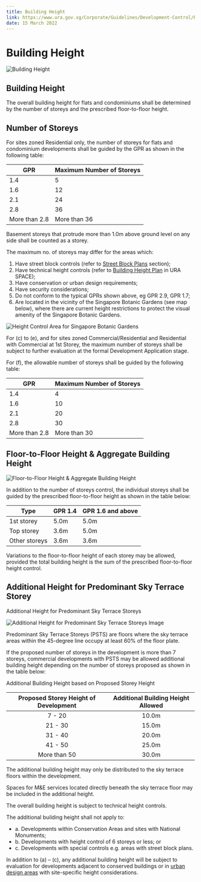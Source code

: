 ```yaml
---
title: Building Height
link: https://www.ura.gov.sg/Corporate/Guidelines/Development-Control/Residential/Flats-Condominiums/Building-Height
date: 15 March 2022
---
```


# Building Height

![Building Height](https://www.ura.gov.sg/-/media/Corporate/Guidelines/Development-control/Flats-Condominiums/F05_Building_Height.jpg?h=100%25&w=100%25)

## Building Height

The overall building height for flats and condominiums shall be determined by the number of storeys and the prescribed floor-to-floor height.

## Number of Storeys

For sites zoned Residential only, the number of storeys for flats and condominium developments shall be guided by the GPR as shown in the following table:

|  GPR        |  Maximum Number of Storeys  |
| ------------- | ----------------------------- |
| 1.4           | 5                             |
| 1.6           | 12                            |
| 2.1           | 24                            |
| 2.8           | 36                            |
| More than 2.8 | More than 36                  |

Basement storeys that protrude more than 1.0m above ground level on any side shall be counted as a storey.

The maximum no. of storeys may differ for the areas which:

1. Have street block controls (refer to [Street Block Plans](https://www.ura.gov.sg/Corporate/Guidelines/Development-Control/Residential/Flats-Condominiums/Street-Block-Plans) section);
2. Have technical height controls (refer to [Building Height Plan](https://www.ura.gov.sg/maps/?service=BH) in URA SPACE);
3. Have conservation or urban design requirements;
4. Have security considerations;
5. Do not conform to the typical GPRs shown above, eg GPR 2.9, GPR 1.7;
6. Are located in the vicinity of the Singapore Botanic Gardens (see map below), where there are current height restrictions to protect the visual amenity of the Singapore Botanic Gardens.

![Height Control Area for Singapore Botanic Gardens](https://www.ura.gov.sg/-/media/Corporate/Guidelines/Development-control/Flats-Condominiums/Singapore-Botanic-Gardens.jpg?h=100%25&w=100%25)

For (c) to (e), and for sites zoned Commercial/Residential and Residential with Commercial at 1st Storey, the maximum number of storeys shall be subject to further evaluation at the formal Development Application stage.

For (f), the allowable number of storeys shall be guided by the following table:

|  GPR        |  Maximum Number of Storeys  |
| ------------- | ----------------------------- |
| 1.4           | 4                             |
| 1.6           | 10                            |
| 2.1           | 20                            |
| 2.8           | 30                            |
| More than 2.8 | More than 30                  |

## Floor-to-Floor Height & Aggregate Building Height

![Floor-to-Floor Height & Aggregate Building Height](https://www.ura.gov.sg/-/media/Corporate/Guidelines/Development-control/Flats-Condominiums/F06_Floor_to_Floor_Height.jpg?h=100%25&w=100%25)

In addition to the number of storeys control, the individual storeys shall be guided by the prescribed floor-to-floor height as shown in the table below:

|  Type       |  GPR 1.4  |  GPR 1.6 and above  |
| ------------- | ----------- | --------------------- |
| 1st storey    | 5.0m        | 5.0m                  |
| Top storey    | 3.6m        | 5.0m                  |
| Other storeys | 3.6m        | 3.6m                  |

Variations to the floor-to-floor height of each storey may be allowed, provided the total building height is the sum of the prescribed floor-to-floor height control.

## Additional Height for Predominant Sky Terrace Storey

Additional Height for Predominant Sky Terrace Storeys

![Additional Height for Predominant Sky Terrace Storeys Image](https://www.ura.gov.sg/-/media/Corporate/Guidelines/Development-control/Commercial/C04_Additional_Height_for_Sky_Terrace_Floors.jpg?h=100%25&w=100%25)

Predominant Sky Terrace Storeys (PSTS) are floors where the sky terrace areas within the 45-degree line occupy at least 60% of the floor plate.

If the proposed number of storeys in the development is more than 7 storeys, commercial developments with PSTS may be allowed additional building height depending on the number of storeys proposed as shown in the table below:

Additional Building Height based on Proposed Storey Height

| Proposed Storey Height of Development | Additional Building Height Allowed |
| :-----------------------------------: | :--------------------------------: |
|                7 - 20                 |               10.0m                |
|                21 - 30                |               15.0m                |
|                31 - 40                |               20.0m                |
|                41 - 50                |               25.0m                |
|             More than 50              |               30.0m                |

The additional building height may only be distributed to the sky terrace floors within the development.

Spaces for M&E services located directly beneath the sky terrace floor may be included in the additional height.

The overall building height is subject to technical height controls.

The additional building height shall not apply to:

- a. Developments within Conservation Areas and sites with National Monuments;
- b. Developments with height control of 6 storeys or less; or
- c. Developments with special controls e.g. areas with street block plans.

In addition to (a) – (c), any additional building height will be subject to evaluation for developments adjacent to conserved buildings or in [urban design areas](https://www.ura.gov.sg/Corporate/Guidelines/Urban-Design) with site-specific height considerations.
